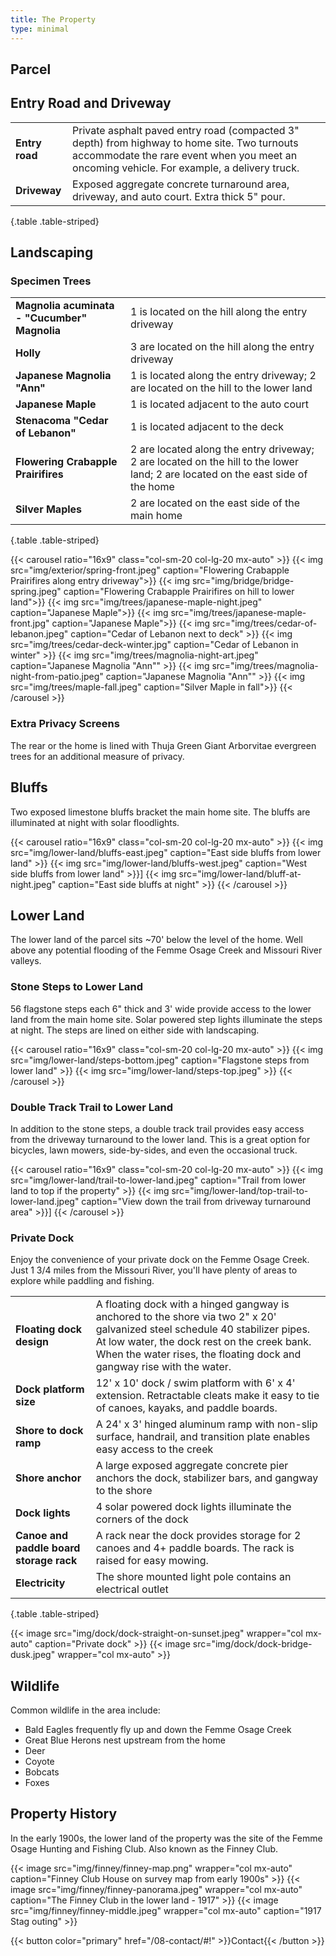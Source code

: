 ```yaml
---
title: The Property
type: minimal
---
```


## Parcel


## Entry Road and Driveway

| | |
|-|-|
|**Entry road**|Private asphalt paved entry road (compacted 3" depth) from highway to home site. Two turnouts accommodate the rare event when you meet an oncoming vehicle. For example, a delivery truck.|
|**Driveway**|Exposed aggregate concrete turnaround area, driveway, and auto court. Extra thick 5" pour.|
{.table .table-striped}

## Landscaping

### Specimen Trees

| | |
|-|-|
|**Magnolia acuminata - "Cucumber" Magnolia**|1 is located on the hill along the entry driveway|
|**Holly**|3 are located on the hill along the entry driveway| 
|**Japanese Magnolia "Ann"**|1 is located along the entry driveway; 2 are located on the hill to the lower land|
|**Japanese Maple**|1 is located adjacent to the auto court|
|**Stenacoma "Cedar of Lebanon"**|1 is located adjacent to the deck|
|**Flowering Crabapple Prairifires**|2 are located along the entry driveway; 2 are located on the hill to the lower land; 2 are located on the east side of the home|
|**Silver Maples**|2 are located on the east side of the main home|
{.table .table-striped}

{{< carousel ratio="16x9" class="col-sm-20 col-lg-20 mx-auto" >}}
  {{< img src="img/exterior/spring-front.jpeg" caption="Flowering Crabapple Prairifires along entry driveway">}}
  {{< img src="img/bridge/bridge-spring.jpeg" caption="Flowering Crabapple Prairifires on hill to lower land">}}
  {{< img src="img/trees/japanese-maple-night.jpeg" caption="Japanese Maple">}}
  {{< img src="img/trees/japanese-maple-front.jpg" caption="Japanese Maple">}}
  {{< img src="img/trees/cedar-of-lebanon.jpeg" caption="Cedar of Lebanon next to deck" >}}
  {{< img src="img/trees/cedar-deck-winter.jpg" caption="Cedar of Lebanon in winter" >}}
  {{< img src="img/trees/magnolia-night-art.jpeg" caption="Japanese Magnolia \"Ann\"" >}}
  {{< img src="img/trees/magnolia-night-from-patio.jpeg" caption="Japanese Magnolia \"Ann\"" >}} 
  {{< img src="img/trees/maple-fall.jpeg" caption="Silver Maple in fall">}}
{{< /carousel >}}

### Extra Privacy Screens

The rear or the home is lined with Thuja Green Giant Arborvitae evergreen trees for an additional measure of privacy.

## Bluffs

Two exposed limestone bluffs bracket the main home site. The bluffs are illuminated at night with solar floodlights.

{{< carousel ratio="16x9" class="col-sm-20 col-lg-20 mx-auto" >}}
  {{< img src="img/lower-land/bluffs-east.jpeg" caption="East side bluffs from lower land" >}}
  {{< img src="img/lower-land/bluffs-west.jpeg" caption="West side bluffs from lower land" >}}]
  {{< img src="img/lower-land/bluff-at-night.jpeg" caption="East side bluffs at night" >}}
{{< /carousel >}}

## Lower Land

The lower land of the parcel sits ~70' below the level of the home. Well above any potential flooding of the Femme Osage Creek and Missouri River valleys.

### Stone Steps to Lower Land

56 flagstone steps each 6" thick and 3' wide provide access to the lower land from the main home site. Solar powered step lights illuminate the steps at night. The steps are lined on either side with landscaping.

{{< carousel ratio="16x9" class="col-sm-20 col-lg-20 mx-auto" >}}
  {{< img src="img/lower-land/steps-bottom.jpeg" caption="Flagstone steps from lower land" >}}
  {{< img src="img/lower-land/steps-top.jpeg" >}}
{{< /carousel >}}

### Double Track Trail to Lower Land

In addition to the stone steps, a double track trail provides easy access from the driveway turnaround to the lower land. This is a great option for bicycles, lawn mowers, side-by-sides, and even the occasional truck. 

{{< carousel ratio="16x9" class="col-sm-20 col-lg-20 mx-auto" >}}
  {{< img src="img/lower-land/trail-to-lower-land.jpeg" caption="Trail from lower land to top if the property" >}}
  {{< img src="img/lower-land/top-trail-to-lower-land.jpeg" caption="View down the trail from driveway turnaround area" >}}]
{{< /carousel >}}

### Private Dock

Enjoy the convenience of your private dock on the Femme Osage Creek. Just 1 3/4 miles from the Missouri River, you'll have plenty of areas to explore while paddling and fishing.

| | |
|-|-|
|**Floating dock design**|A floating dock with a hinged gangway is anchored to the shore via two 2" x 20' galvanized steel schedule 40 stabilizer pipes. At low water, the dock rest on the creek bank. When the water rises, the floating dock and gangway rise with the water.|
|**Dock platform size**|12' x 10' dock / swim platform with 6' x 4' extension. Retractable cleats make it easy to tie of canoes, kayaks, and paddle boards.|
|**Shore to dock ramp**|A 24' x 3' hinged aluminum ramp with non-slip surface, handrail, and transition plate enables easy access to the creek|**
|**Shore anchor**|A large exposed aggregate concrete pier anchors the dock, stabilizer bars, and gangway to the shore|
|**Dock lights**|4 solar powered dock lights illuminate the corners of the dock|
|**Canoe and paddle board storage rack**|A rack near the dock provides storage for 2 canoes and 4+ paddle boards. The rack is raised for easy mowing.|
|**Electricity**|The shore mounted light pole contains an electrical outlet|
{.table .table-striped}

{{< image src="img/dock/dock-straight-on-sunset.jpeg" wrapper="col mx-auto" caption="Private dock" >}}
{{< image src="img/dock/dock-bridge-dusk.jpeg" wrapper="col mx-auto" >}}

## Wildlife

Common wildlife in the area include:

* Bald Eagles frequently fly up and down the Femme Osage Creek
* Great Blue Herons nest upstream from the home
* Deer
* Coyote
* Bobcats
* Foxes

## Property History

In the early 1900s, the lower land of the property was the site of the Femme Osage Hunting and Fishing Club. Also known as the Finney Club.

{{< image src="img/finney/finney-map.png" wrapper="col mx-auto" caption="Finney Club House on survey map from early 1900s" >}}
{{< image src="img/finney/finney-panorama.jpeg" wrapper="col mx-auto" caption="The Finney Club in the lower land - 1917" >}}
{{< image src="img/finney/finney-middle.jpeg" wrapper="col mx-auto" caption="1917 Stag outing" >}}

{{< button color="primary" href="/08-contact/#!" >}}Contact{{< /button >}}
